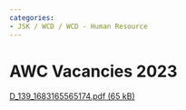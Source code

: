 ```yaml
---
categories:
- JSK / WCD / WCD - Human Resource
---
```

# AWC Vacancies 2023

[D\_139\_1683165565174.pdf (65 kB)](../files/aa92ded5-73ac-4ab8-b205-af982b3ab920.pdf)